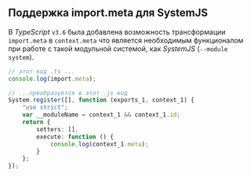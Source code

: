 ## Поддержка import.meta для SystemJS

В *TypeScript* `v3.6` была добавлена возможность трансформации `import.meta` в `context.meta` что является  необходимым функционалом при работе с такой модульной системой, как *SystemJS* (`--module system`).

~~~~~typescript
// этот код .ts ...
console.log(import.meta);

// ...преобразуется в этот .js код
System.register([], function (exports_1, context_1) {
    "use strict";
    var __moduleName = context_1 && context_1.id;
    return {
        setters: [],
        execute: function () {
            console.log(context_1.meta);
        }
    };
});
~~~~~